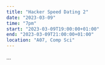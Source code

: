 ```yaml
---
title: "Hacker Speed Dating 2"
date: "2023-03-09"
time: "7pm"
start: "2023-03-09T19:00:00+01:00"
end: "2023-03-09T21:00:00+01:00"
location: "A07, Comp Sci"
---
```


...


